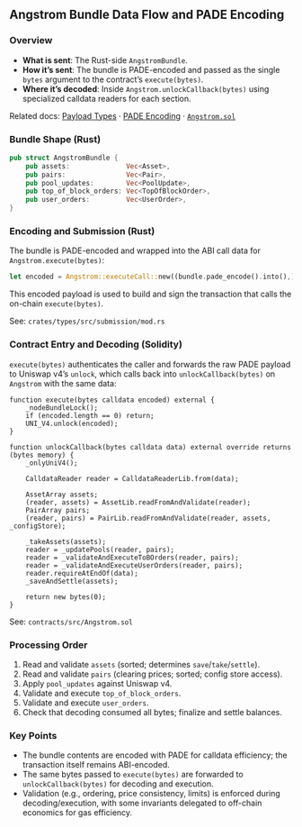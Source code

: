 ## Angstrom Bundle Data Flow and PADE Encoding

### Overview

- **What is sent**: The Rust-side `AngstromBundle`.
- **How it’s sent**: The bundle is PADE-encoded and passed as the single `bytes` argument to the contract’s `execute(bytes)`.
- **Where it’s decoded**: Inside `Angstrom.unlockCallback(bytes)` using specialized calldata readers for each section.

Related docs: [Payload Types](contracts/docs/payload-types.md) · [PADE Encoding](contracts/docs/pade-encoding-format.md) · [`Angstrom.sol`](contracts/src/Angstrom.sol)

### Bundle Shape (Rust)

```rust
pub struct AngstromBundle {
    pub assets:              Vec<Asset>,
    pub pairs:               Vec<Pair>,
    pub pool_updates:        Vec<PoolUpdate>,
    pub top_of_block_orders: Vec<TopOfBlockOrder>,
    pub user_orders:         Vec<UserOrder>,
}
```

### Encoding and Submission (Rust)

The bundle is PADE-encoded and wrapped into the ABI call data for `Angstrom.execute(bytes)`:

```rust
let encoded = Angstrom::executeCall::new((bundle.pade_encode().into(),)).abi_encode();
```

This encoded payload is used to build and sign the transaction that calls the on-chain `execute(bytes)`.

See: `crates/types/src/submission/mod.rs`

### Contract Entry and Decoding (Solidity)

`execute(bytes)` authenticates the caller and forwards the raw PADE payload to Uniswap v4’s `unlock`, which calls back into `unlockCallback(bytes)` on `Angstrom` with the same data:

```solidity
function execute(bytes calldata encoded) external {
    _nodeBundleLock();
    if (encoded.length == 0) return;
    UNI_V4.unlock(encoded);
}

function unlockCallback(bytes calldata data) external override returns (bytes memory) {
    _onlyUniV4();

    CalldataReader reader = CalldataReaderLib.from(data);

    AssetArray assets;
    (reader, assets) = AssetLib.readFromAndValidate(reader);
    PairArray pairs;
    (reader, pairs) = PairLib.readFromAndValidate(reader, assets, _configStore);

    _takeAssets(assets);
    reader = _updatePools(reader, pairs);
    reader = _validateAndExecuteToBOrders(reader, pairs);
    reader = _validateAndExecuteUserOrders(reader, pairs);
    reader.requireAtEndOf(data);
    _saveAndSettle(assets);

    return new bytes(0);
}
```

See: `contracts/src/Angstrom.sol`

### Processing Order

1. Read and validate `assets` (sorted; determines `save`/`take`/`settle`).
2. Read and validate `pairs` (clearing prices; sorted; config store access).
3. Apply `pool_updates` against Uniswap v4.
4. Validate and execute `top_of_block_orders`.
5. Validate and execute `user_orders`.
6. Check that decoding consumed all bytes; finalize and settle balances.

### Key Points

- The bundle contents are encoded with PADE for calldata efficiency; the transaction itself remains ABI-encoded.
- The same bytes passed to `execute(bytes)` are forwarded to `unlockCallback(bytes)` for decoding and execution.
- Validation (e.g., ordering, price consistency, limits) is enforced during decoding/execution, with some invariants delegated to off-chain economics for gas efficiency.


